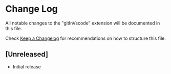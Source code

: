 # Change Log

All notable changes to the "gitInVscode" extension will be documented in this file.

Check [Keep a Changelog](http://keepachangelog.com/) for recommendations on how to structure this file.

## [Unreleased]

- Initial release
